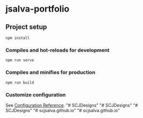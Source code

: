 # jsalva-portfolio

## Project setup
```
npm install
```

### Compiles and hot-reloads for development
```
npm run serve
```

### Compiles and minifies for production
```
npm run build
```

### Customize configuration
See [Configuration Reference](https://cli.vuejs.org/config/).
"# SCJDesigns" 
"# SCJDesigns" 
"# SCJDesigns" 
"# scjsalva.github.io" 
"# scjsalva.github.io" 
